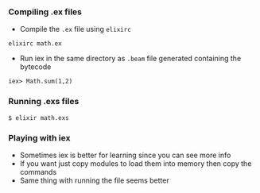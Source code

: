 ### Compiling .ex files

- Compile the `.ex` file using `elixirc`

```
elixirc math.ex
```

- Run iex in the same directory as `.beam` file generated containing the bytecode

```
iex> Math.sum(1,2)
```

### Running .exs files

```
$ elixir math.exs
```

### Playing with iex

- Sometimes iex is better for learning since you can see more info
- If you want just copy modules to load them into memory then copy the commands
- Same thing with running the file seems better

